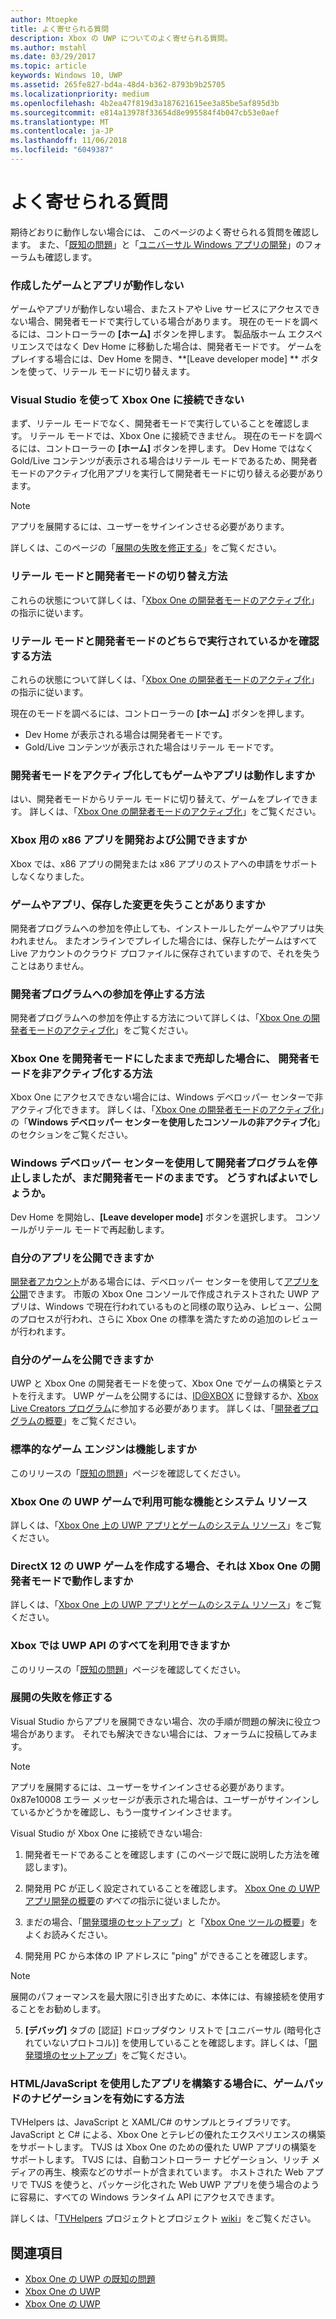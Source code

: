 ```yaml
---
author: Mtoepke
title: よく寄せられる質問
description: Xbox の UWP についてのよく寄せられる質問。
ms.author: mstahl
ms.date: 03/29/2017
ms.topic: article
keywords: Windows 10, UWP
ms.assetid: 265fe827-bd4a-48d4-b362-8793b9b25705
ms.localizationpriority: medium
ms.openlocfilehash: 4b2ea47f819d3a187621615ee3a85be5af895d3b
ms.sourcegitcommit: e814a13978f33654d8e995584f4b047cb53e0aef
ms.translationtype: MT
ms.contentlocale: ja-JP
ms.lasthandoff: 11/06/2018
ms.locfileid: "6049387"
---
```

# <a name="frequently-asked-questions"></a>よく寄せられる質問

期待どおりに動作しない場合には、 このページのよく寄せられる質問を確認します。 また、「[既知の問題](known-issues.md)」と「[ユニバーサル Windows アプリの開発](https://go.microsoft.com/fwlink/?linkid=839446)」のフォーラムも確認します。 

### <a name="why-arent-my-games-and-apps-working"></a>作成したゲームとアプリが動作しない

ゲームやアプリが動作しない場合、またストアや Live サービスにアクセスできない場合、開発者モードで実行している場合があります。 現在のモードを調べるには、コントローラーの **[ホーム]** ボタンを押します。 製品版ホーム エクスペリエンスではなく Dev Home に移動した場合は、開発者モードです。 ゲームをプレイする場合には、Dev Home を開き、**[Leave developer mode] ** ボタンを使って、リテール モードに切り替えます。

### <a name="why-cant-i-connect-to-my-xbox-one-using-visual-studio"></a>Visual Studio を使って Xbox One に接続できない

まず、リテール モードでなく、開発者モードで実行していることを確認します。 リテール モードでは、Xbox One に接続できません。 現在のモードを調べるには、コントローラーの **[ホーム]** ボタンを押します。 Dev Home ではなく Gold/Live コンテンツが表示される場合はリテール モードであるため、開発者モードのアクティブ化用アプリを実行して開発者モードに切り替える必要があります。

> [!NOTE]
> アプリを展開するには、ユーザーをサインインさせる必要があります。

詳しくは、このページの「[展開の失敗を修正する](#fixing-deployment-failures)」をご覧ください。

### <a name="how-do-i-switch-between-retail-mode-and-developer-mode"></a>リテール モードと開発者モードの切り替え方法

これらの状態について詳しくは、「[Xbox One の開発者モードのアクティブ化](devkit-activation.md)」の指示に従います。

### <a name="how-do-i-know-if-i-am-in-retail-mode-or-developer-mode"></a>リテール モードと開発者モードのどちらで実行されているかを確認する方法

これらの状態について詳しくは、「[Xbox One の開発者モードのアクティブ化](devkit-activation.md)」の指示に従います。 

現在のモードを調べるには、コントローラーの **[ホーム]** ボタンを押します。 
- Dev Home が表示される場合は開発者モードです。
- Gold/Live コンテンツが表示された場合はリテール モードです。

### <a name="will-my-games-and-apps-still-work-if-i-activate-developer-mode"></a>開発者モードをアクティブ化してもゲームやアプリは動作しますか

はい、開発者モードからリテール モードに切り替えて、ゲームをプレイできます。 詳しくは、「[Xbox One の開発者モードのアクティブ化](devkit-activation.md)」をご覧ください。 

### <a name="can-i-develop-and-publish-x86-apps-for-xbox"></a>Xbox 用の x86 アプリを開発および公開できますか
Xbox では、x86 アプリの開発または x86 アプリのストアへの申請をサポートしなくなりました。 

### <a name="will-i-lose-my-games-and-apps-or-saved-changes"></a>ゲームやアプリ、保存した変更を失うことがありますか

開発者プログラムへの参加を停止しても、インストールしたゲームやアプリは失われません。 またオンラインでプレイした場合には、保存したゲームはすべて Live アカウントのクラウド プロファイルに保存されていますので、それを失うことはありません。

### <a name="how-do-i-leave-the-developer-program"></a>開発者プログラムへの参加を停止する方法

開発者プログラムへの参加を停止する方法について詳しくは、「[Xbox One の開発者モードのアクティブ化](devkit-deactivation.md)」をご覧ください。

### <a name="i-sold-my-xbox-one-and-left-it-in-developer-mode-how-do-i-deactivate-developer-mode"></a>Xbox One を開発者モードにしたままで売却した場合に、 開発者モードを非アクティブ化する方法

Xbox One にアクセスできない場合には、Windows デベロッパー センターで非アクティブ化できます。 詳しくは、「[Xbox One の開発者モードのアクティブ化](devkit-deactivation.md#deactivate-your-console-using-windows-dev-center)」の「**Windows デベロッパー センターを使用したコンソールの非アクティブ化**」のセクションをご覧ください。 

### <a name="i-left-the-developer-program-using-windows-dev-center-but-im-in-still-developer-mode-what-do-i-do"></a>Windows デベロッパー センターを使用して開発者プログラムを停止しましたが、まだ開発者モードのままです。 どうすればよいでしょうか。

Dev Home を開始し、**[Leave developer mode]** ボタンを選択します。 コンソールがリテール モードで再起動します。 

### <a name="can-i-publish-my-app"></a>自分のアプリを公開できますか

[開発者アカウント](https://developer.microsoft.com/store/register)がある場合には、デベロッパー センターを使用して[アプリを公開](../publish/index.md)できます。 市販の Xbox One コンソールで作成されテストされた UWP アプリは、Windows で現在行われているものと同様の取り込み、レビュー、公開のプロセスが行われ、さらに Xbox One の標準を満たすための追加のレビューが行われます。

### <a name="can-i-publish-my-game"></a>自分のゲームを公開できますか

UWP と Xbox One の開発者モードを使って、Xbox One でゲームの構築とテストを行えます。 UWP ゲームを公開するには、[ID@XBOX](http://www.xbox.com/Developers/id) に登録するか、[Xbox Live Creators プログラム](https://developer.microsoft.com/games/xbox/xboxlive/creator)に参加する必要があります。 詳しくは、「[開発者プログラムの概要](https://developer.microsoft.com/games/xbox/docs/xboxlive/get-started/developer-program-overview.html)」をご覧ください。

### <a name="will-the-standard-game-engines-work"></a>標準的なゲーム エンジンは機能しますか

このリリースの「[既知の問題](known-issues.md)」ページを確認してください。

### <a name="what-capabilities-and-system-resources-are-available-to-uwp-games-on-xbox-one"></a>Xbox One の UWP ゲームで利用可能な機能とシステム リソース 

詳しくは、「[Xbox One 上の UWP アプリとゲームのシステム リソース](system-resource-allocation.md)」をご覧ください。

### <a name="if-i-create-a-directx-12-uwp-game-will-it-run-on-my-xbox-one-in-developer-mode"></a>DirectX 12 の UWP ゲームを作成する場合、それは Xbox One の開発者モードで動作しますか

詳しくは、「[Xbox One 上の UWP アプリとゲームのシステム リソース](system-resource-allocation.md)」をご覧ください。

### <a name="will-the-entire-uwp-api-surface-be-available-on-xbox"></a>Xbox では UWP API のすべてを利用できますか

このリリースの「[既知の問題](known-issues.md)」ページを確認してください。

### <a name="fixing-deployment-failures"></a>展開の失敗を修正する

Visual Studio からアプリを展開できない場合、次の手順が問題の解決に役立つ場合があります。 それでも解決できない場合には、フォーラムに投稿してみます。

> [!NOTE]
> アプリを展開するには、ユーザーをサインインさせる必要があります。 0x87e10008 エラー メッセージが表示された場合は、ユーザーがサインインしているかどうかを確認し、もう一度サインインさせます。

Visual Studio が Xbox One に接続できない場合:

1. 開発者モードであることを確認します (このページで既に説明した方法を確認します)。
2. 開発用 PC が正しく設定されていることを確認します。 [Xbox One の UWP アプリ開発の概要](getting-started.md)の*すべての*指示に従いましたか。 

3. まだの場合、「[開発環境のセットアップ](development-environment-setup.md)」と「[Xbox One ツールの概要](introduction-to-xbox-tools.md)」をよくお読みください。

4. 開発用 PC から本体の IP アドレスに "ping" ができることを確認します。
  > [!NOTE]
  > 展開のパフォーマンスを最大限に引き出すために、本体には、有線接続を使用することをお勧めします。

5. **[デバッグ]** タブの [認証] ドロップダウン リストで [ユニバーサル (暗号化されていないプロトコル)] を使用していることを確認します。詳しくは、「[開発環境のセットアップ](development-environment-setup.md)」をご覧ください。


### <a name="if-im-building-an-app-using-htmljavascript-how-do-i-enable-gamepad-navigation"></a>HTML/JavaScript を使用したアプリを構築する場合に、ゲームパッドのナビゲーションを有効にする方法

TVHelpers は、JavaScript と XAML/C# のサンプルとライブラリです。JavaScript と C# による、Xbox One とテレビの優れたエクスペリエンスの構築をサポートします。 TVJS は Xbox One のための優れた UWP アプリの構築をサポートします。 TVJS には、自動コントローラー ナビゲーション、リッチ メディアの再生、検索などのサポートが含まれています。 ホストされた Web アプリで TVJS を使うと、パッケージ化された Web UWP アプリを使う場合のように容易に、すべての Windows ランタイム API にアクセスできます。

詳しくは、「[TVHelpers](https://github.com/Microsoft/TVHelpers) プロジェクトとプロジェクト [wiki](https://github.com/Microsoft/TVHelpers/wiki)」をご覧ください。

## <a name="see-also"></a>関連項目
- [Xbox One の UWP の既知の問題](known-issues.md)
- [Xbox One の UWP](index.md)
- [Xbox One の UWP](index.md)
